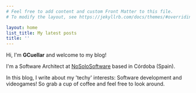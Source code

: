 ```yaml
---
# Feel free to add content and custom Front Matter to this file.
# To modify the layout, see https://jekyllrb.com/docs/themes/#overriding-theme-defaults

layout: home
list_title: My latest posts
title: ''
---
```


Hi, I'm __GCuellar__ and welcome to my blog!

I'm a Software Architect at [NoSoloSoftware](https:www.nosolosoftware.es) based in Córdoba (Spain).

In this blog, I write about my 'techy' interests: Software development and videogames! So grab a cup of coffee and feel free to look around.


